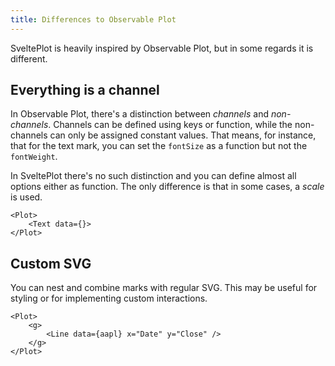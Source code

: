 ```yaml
---
title: Differences to Observable Plot
---
```


SveltePlot is heavily inspired by Observable Plot, but in some regards it is different.

## Everything is a channel

In Observable Plot, there's a distinction between _channels_ and _non-channels_. Channels can be defined using keys or function, while the non-channels can only be assigned constant values. That means, for instance, that for the text mark, you can set the `fontSize` as a function but not the `fontWeight`.

In SveltePlot there's no such distinction and you can define almost all options either as function. The only difference is that in some cases, a _scale_ is used.

```svelte
<Plot>
    <Text data={}>
</Plot>
```

## Custom SVG

You can nest and combine marks with regular SVG. This may be useful for styling or for implementing custom interactions.

```svelte
<Plot>
    <g>
        <Line data={aapl} x="Date" y="Close" />
    </g>
</Plot>
```
